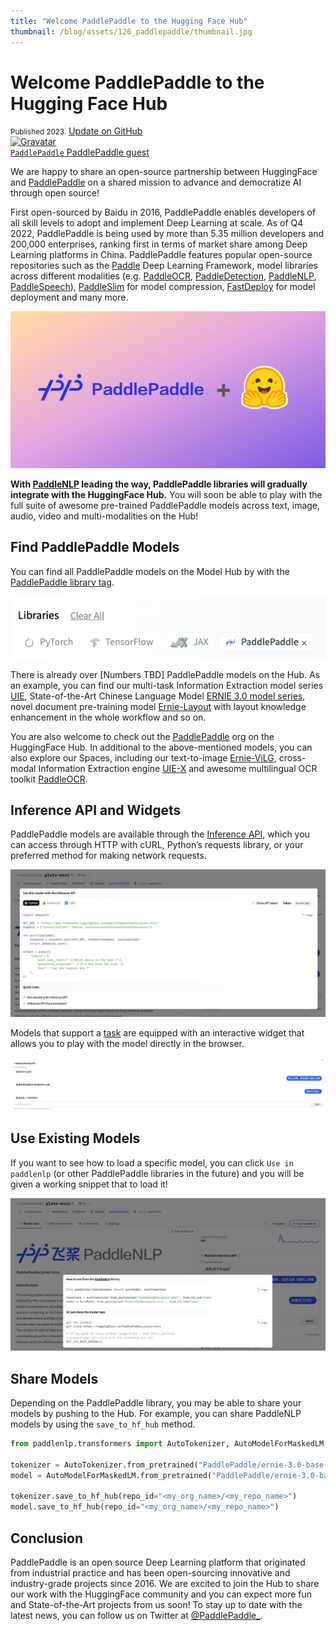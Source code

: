 ```yaml
---
title: "Welcome PaddlePaddle to the Hugging Face Hub" 
thumbnail: /blog/assets/126_paddlepaddle/thumbnail.jpg
---
```


# Welcome PaddlePaddle to the Hugging Face Hub

<div class="blog-metadata">
    <small>Published <TBD> 2023.</small>
    <a target="_blank" class="btn no-underline text-sm mb-5 font-sans" href="https://github.com/huggingface/blog/blob/main/paddlepaddle.md">
        Update on GitHub
    </a>
</div>

<div class="author-card">
    <a href="/PaddlePaddle">
        <img class="avatar avatar-user" src="https://aeiljuispo.cloudimg.io/v7/https://s3.amazonaws.com/moonup/production/uploads/1654942635336-5f3ff69679c1ba4c353d0c5a.png?w=200&h=200&f=face" title="Gravatar">
        <div class="bfc">
            <code>PaddlePaddle</code>
            <span class="fullname">PaddlePaddle</span>
            <span class="bg-gray-100 dark:bg-gray-700 rounded px-1 text-gray-600 text-sm font-mono">guest</span>
        </div>
    </a>
</div>

We are happy to share an open-source partnership between HuggingFace and [PaddlePaddle](https://www.paddlepaddle.org.cn/en) on a shared mission to advance and democratize AI through open source!

First open-sourced by Baidu in 2016, PaddlePaddle enables developers of all skill levels to adopt and implement Deep Learning at scale. As of Q4 2022, PaddlePaddle is being used by more than 5.35 million developers and 200,000 enterprises, ranking first in terms of market share among Deep Learning platforms in China. PaddlePaddle features popular open-source repositories such as the [Paddle](https://github.com/PaddlePaddle/Paddle) Deep Learning Framework, model libraries across different modalities (e.g. [PaddleOCR](https://github.com/PaddlePaddle/PaddleOCR), [PaddleDetection](https://github.com/PaddlePaddle/PaddleDetection), [PaddleNLP](https://github.com/PaddlePaddle/PaddleNLP), [PaddleSpeech](https://github.com/PaddlePaddle/PaddleSpeech)), [PaddleSlim](https://github.com/PaddlePaddle/PaddleSlim) for model compression, [FastDeploy](https://github.com/PaddlePaddle/FastDeploy) for model deployment and many more.

![thumbnail](assets/126_paddlepaddle/thumbnail.jpg)

**With [PaddleNLP](https://huggingface.co/docs/hub/paddlenlp) leading the way, PaddlePaddle libraries will gradually integrate with the HuggingFace Hub.** You will soon be able to play with the full suite of awesome pre-trained PaddlePaddle models across text, image, audio, video and multi-modalities on the Hub!

## Find PaddlePaddle Models

You can find all PaddlePaddle models on the Model Hub by with the [PaddlePaddle library tag](https://huggingface.co/models?library=paddlepaddle). 

<p align="center">
  <img src="assets/126_paddlepaddle/paddle_tag.png" alt="PaddlePaddle Tag"/>
</p>

There is already over [Numbers TBD] PaddlePaddle models on the Hub. As an example, you can find our multi-task Information Extraction model series [UIE](https://huggingface.co/PaddlePaddle/uie-base), State-of-the-Art Chinese Language Model [ERNIE 3.0 model series](https://huggingface.co/PaddlePaddle/ernie-3.0-nano-zh), novel document pre-training model [Ernie-Layout](PaddlePaddle/ernie-layoutx-base-uncased) with layout knowledge enhancement in the whole workflow and so on.

You are also welcome to check out the [PaddlePaddle](https://huggingface.co/PaddlePaddle) org on the HuggingFace Hub. In additional to the above-mentioned models, you can also explore our Spaces, including our text-to-image [Ernie-ViLG](https://huggingface.co/spaces/PaddlePaddle/ERNIE-ViLG), cross-modal Information Extraction engine [UIE-X](https://huggingface.co/spaces/PaddlePaddle/UIE-X) and awesome multilingual OCR toolkit [PaddleOCR](https://huggingface.co/spaces/PaddlePaddle/PaddleOCR).


## Inference API and Widgets

PaddlePaddle models are available through the [Inference API](https://huggingface.co/docs/hub/models-inference), which you can access through HTTP with cURL, Python’s requests library, or your preferred method for making network requests.

![inference_api](assets/126_paddlepaddle/inference_api.png)

Models that support a [task](https://huggingface.co/tasks) are equipped with an interactive widget that allows you to play with the model directly in the browser.

![widget](assets/126_paddlepaddle/widget.png)


## Use Existing Models

If you want to see how to load a specific model, you can click `Use in paddlenlp` (or other PaddlePaddle libraries in the future) and you will be given a working snippet that to load it!

![snippet](assets/126_paddlepaddle/snippet.png)

## Share Models

Depending on the PaddlePaddle library, you may be able to share your models by pushing to the Hub. For example, you can share PaddleNLP models by using the `save_to_hf_hub` method.

```python
from paddlenlp.transformers import AutoTokenizer, AutoModelForMaskedLM

tokenizer = AutoTokenizer.from_pretrained("PaddlePaddle/ernie-3.0-base-zh", from_hf_hub=True)
model = AutoModelForMaskedLM.from_pretrained("PaddlePaddle/ernie-3.0-base-zh", from_hf_hub=True)

tokenizer.save_to_hf_hub(repo_id="<my_org_name>/<my_repo_name>")
model.save_to_hf_hub(repo_id="<my_org_name>/<my_repo_name>")
```

## Conclusion

PaddlePaddle is an open source Deep Learning platform that originated from industrial practice and has been open-sourcing innovative and industry-grade projects since 2016. We are excited to join the Hub to share our work with the HuggingFace community and you can expect more fun and State-of-the-Art projects from us soon! To stay up to date with the latest news, you can follow us on Twitter at [@PaddlePaddle_](https://twitter.com/PaddlePaddle_).
